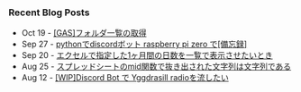 ### Recent Blog Posts
<!-- feed start -->
- Oct 19 - [[GAS]フォルダ一覧の取得](https://qiita.com/nukokoi/items/209dfa37743c0d4550c5)
- Sep 27 - [pythonでdiscordボット raspberry pi zero で[備忘録]](https://qiita.com/nukokoi/items/126c3356c534f6a2433f)
- Sep 20 - [エクセルで指定した1ヶ月間の日数を一覧で表示させたいとき](https://qiita.com/nukokoi/items/b49bf308b05f623d78d0)
- Aug 25 - [スプレッドシートのmid関数で抜き出された文字列は文字列である](https://qiita.com/nukokoi/items/e1dc098d303aa43b8fc0)
- Aug 12 - [[WIP]Discord Bot で Yggdrasill radioを流したい](https://qiita.com/nukokoi/items/bcebfcbf1197f9a9366a)
<!-- feed end -->
